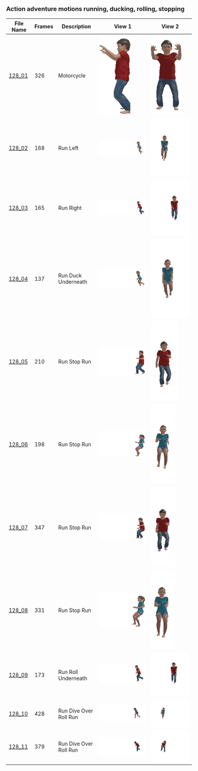 ### Action adventure motions running, ducking, rolling, stopping
|File Name|Frames|Description|View 1|View 2|
|-|-|-|-|-|
|[128_01](https://github.com/Shriinivas/cmubvh/raw/main/Sequence-113-128/128/Data/128_01.zip)|326|Motorcycle|<img src="https://github.com/Shriinivas/cmubvhgifs/blob/main/Sequence-113-128/128/128_01_0.gif"/>|<img src="https://github.com/Shriinivas/cmubvhgifs/blob/main/Sequence-113-128/128/128_01_1.gif"/>|
|[128_02](https://github.com/Shriinivas/cmubvh/raw/main/Sequence-113-128/128/Data/128_02.zip)|168|Run Left|<img src="https://github.com/Shriinivas/cmubvhgifs/blob/main/Sequence-113-128/128/128_02_0.gif"/>|<img src="https://github.com/Shriinivas/cmubvhgifs/blob/main/Sequence-113-128/128/128_02_1.gif"/>|
|[128_03](https://github.com/Shriinivas/cmubvh/raw/main/Sequence-113-128/128/Data/128_03.zip)|165|Run Right|<img src="https://github.com/Shriinivas/cmubvhgifs/blob/main/Sequence-113-128/128/128_03_0.gif"/>|<img src="https://github.com/Shriinivas/cmubvhgifs/blob/main/Sequence-113-128/128/128_03_1.gif"/>|
|[128_04](https://github.com/Shriinivas/cmubvh/raw/main/Sequence-113-128/128/Data/128_04.zip)|137|Run Duck Underneath|<img src="https://github.com/Shriinivas/cmubvhgifs/blob/main/Sequence-113-128/128/128_04_0.gif"/>|<img src="https://github.com/Shriinivas/cmubvhgifs/blob/main/Sequence-113-128/128/128_04_1.gif"/>|
|[128_05](https://github.com/Shriinivas/cmubvh/raw/main/Sequence-113-128/128/Data/128_05.zip)|210|Run Stop Run|<img src="https://github.com/Shriinivas/cmubvhgifs/blob/main/Sequence-113-128/128/128_05_0.gif"/>|<img src="https://github.com/Shriinivas/cmubvhgifs/blob/main/Sequence-113-128/128/128_05_1.gif"/>|
|[128_06](https://github.com/Shriinivas/cmubvh/raw/main/Sequence-113-128/128/Data/128_06.zip)|198|Run Stop Run|<img src="https://github.com/Shriinivas/cmubvhgifs/blob/main/Sequence-113-128/128/128_06_0.gif"/>|<img src="https://github.com/Shriinivas/cmubvhgifs/blob/main/Sequence-113-128/128/128_06_1.gif"/>|
|[128_07](https://github.com/Shriinivas/cmubvh/raw/main/Sequence-113-128/128/Data/128_07.zip)|347|Run Stop Run|<img src="https://github.com/Shriinivas/cmubvhgifs/blob/main/Sequence-113-128/128/128_07_0.gif"/>|<img src="https://github.com/Shriinivas/cmubvhgifs/blob/main/Sequence-113-128/128/128_07_1.gif"/>|
|[128_08](https://github.com/Shriinivas/cmubvh/raw/main/Sequence-113-128/128/Data/128_08.zip)|331|Run Stop Run|<img src="https://github.com/Shriinivas/cmubvhgifs/blob/main/Sequence-113-128/128/128_08_0.gif"/>|<img src="https://github.com/Shriinivas/cmubvhgifs/blob/main/Sequence-113-128/128/128_08_1.gif"/>|
|[128_09](https://github.com/Shriinivas/cmubvh/raw/main/Sequence-113-128/128/Data/128_09.zip)|173|Run Roll Underneath|<img src="https://github.com/Shriinivas/cmubvhgifs/blob/main/Sequence-113-128/128/128_09_0.gif"/>|<img src="https://github.com/Shriinivas/cmubvhgifs/blob/main/Sequence-113-128/128/128_09_1.gif"/>|
|[128_10](https://github.com/Shriinivas/cmubvh/raw/main/Sequence-113-128/128/Data/128_10.zip)|428|Run Dive Over Roll Run|<img src="https://github.com/Shriinivas/cmubvhgifs/blob/main/Sequence-113-128/128/128_10_0.gif"/>|<img src="https://github.com/Shriinivas/cmubvhgifs/blob/main/Sequence-113-128/128/128_10_1.gif"/>|
|[128_11](https://github.com/Shriinivas/cmubvh/raw/main/Sequence-113-128/128/Data/128_11.zip)|379|Run Dive Over Roll Run|<img src="https://github.com/Shriinivas/cmubvhgifs/blob/main/Sequence-113-128/128/128_11_0.gif"/>|<img src="https://github.com/Shriinivas/cmubvhgifs/blob/main/Sequence-113-128/128/128_11_1.gif"/>|
